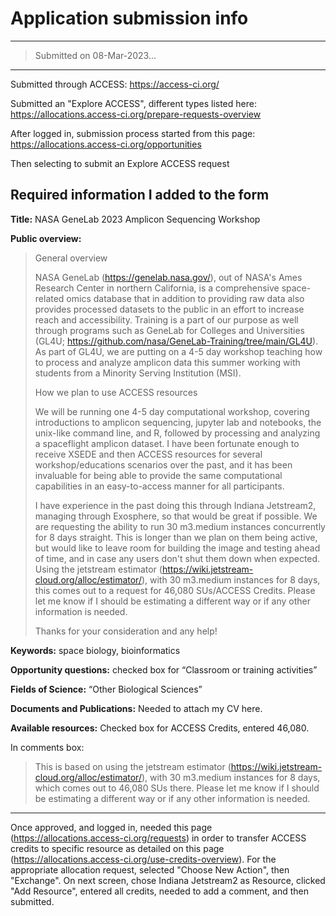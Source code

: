 # Application submission info

---
> Submitted on 08-Mar-2023...
---

Submitted through ACCESS: https://access-ci.org/

Submitted an "Explore ACCESS", different types listed here: https://allocations.access-ci.org/prepare-requests-overview

After logged in, submission process started from this page: https://allocations.access-ci.org/opportunities

Then selecting to submit an Explore ACCESS request

## Required information I added to the form

**Title:** NASA GeneLab 2023 Amplicon Sequencing Workshop

**Public overview:**  

> General overview
>
> NASA GeneLab (https://genelab.nasa.gov/), out of NASA's Ames Research Center in northern California, is a comprehensive space-related omics database that in addition to providing raw data also provides processed datasets to the public in an effort to increase reach and accessibility. Training is a part of our purpose as well through programs such as GeneLab for Colleges and Universities (GL4U; https://github.com/nasa/GeneLab-Training/tree/main/GL4U). As part of GL4U, we are putting on a 4-5 day workshop teaching how to process and analyze amplicon data this summer working with students from a Minority Serving Institution (MSI). 
>
> How we plan to use ACCESS resources
> 
> We will be running one 4-5 day computational workshop, covering introductions to amplicon sequencing, jupyter lab and notebooks, the unix-like command line, and R, followed by processing and analyzing a spaceflight amplicon dataset. I have been fortunate enough to receive XSEDE and then ACCESS resources for several workshop/educations scenarios over the past, and it has been invaluable for being able to provide the same computational capabilities in an easy-to-access manner for all participants.
> 
> I have experience in the past doing this through Indiana Jetstream2, managing through Exosphere, so that would be great if possible. We are requesting the ability to run 30 m3.medium instances concurrently for 8 days straight. This is longer than we plan on them being active, but would like to leave room for building the image and testing ahead of time, and in case any users don't shut them down when expected. Using the jetstream estimator (https://wiki.jetstream-cloud.org/alloc/estimator/), with 30 m3.medium instances for 8 days, this comes out to a request for 46,080 SUs/ACCESS Credits.  Please let me know if I should be estimating a different way or if any other information is needed.
> 
> Thanks for your consideration and any help!


**Keywords:** space biology, bioinformatics

**Opportunity questions:** checked box for “Classroom or training activities”

**Fields of Science:** “Other Biological Sciences”

**Documents and Publications:** Needed to attach my CV here.

**Available resources:** Checked box for ACCESS Credits, entered 46,080. 

In comments box: 

> This is based on using the jetstream estimator (https://wiki.jetstream-cloud.org/alloc/estimator/), with 30 m3.medium instances for 8 days, which comes out to 46,080 SUs there. Please let me know if I should be estimating a different way or if any other information is needed.

---

Once approved, and logged in, needed this page (https://allocations.access-ci.org/requests) in order to transfer ACCESS credits to specific resource as detailed on this page (https://allocations.access-ci.org/use-credits-overview). For the appropriate allocation request, selected "Choose New Action", then "Exchange". On next screen, chose Indiana Jetstream2 as Resource, clicked "Add Resource", entered all credits, needed to add a comment, and then submitted.
